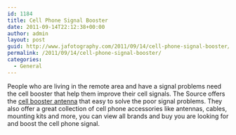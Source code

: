 ```yaml
---
id: 1184
title: Cell Phone Signal Booster
date: 2011-09-14T22:12:38+00:00
author: admin
layout: post
guid: http://www.jafotography.com/2011/09/14/cell-phone-signal-booster/
permalink: /2011/09/14/cell-phone-signal-booster/
categories:
  - General
---
```

People who are living in the remote area and have a signal problems need the cell booster that help them improve their cell signals. The Source offers the [cell booster antenna](http://www.thesource.ca/estore/category.aspx?language=en-CA&catalog=Online&category=signal_boosters) that easy to solve the poor signal problems. They also offer a great collection of cell phone accessories like antennas, cables, mounting kits and more, you can view all brands and buy you are looking for and boost the cell phone signal.